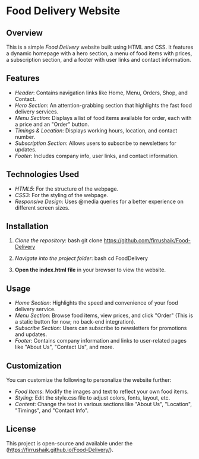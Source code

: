 # Food Delivery Website

## Overview

This is a simple *Food Delivery* website built using HTML and CSS. It features a dynamic homepage with a hero section, a menu of food items with prices, a subscription section, and a footer with user links and contact information.

## Features

- *Header*: Contains navigation links like Home, Menu, Orders, Shop, and Contact.
- *Hero Section*: An attention-grabbing section that highlights the fast food delivery services.
- *Menu Section*: Displays a list of food items available for order, each with a price and an "Order" button.
- *Timings & Location*: Displays working hours, location, and contact number.
- *Subscription Section*: Allows users to subscribe to newsletters for updates.
- *Footer*: Includes company info, user links, and contact information.


## Technologies Used

- *HTML5*: For the structure of the webpage.
- *CSS3*: For the styling of the webpage.
- *Responsive Design*: Uses @media queries for a better
 experience on different screen sizes.

## Installation

1. *Clone the repository*:
    bash
    git clone https://github.com/firrushaik/Food-Delivery
    

2. *Navigate into the project folder*:
    bash
    cd FoodDelivery
    

3. **Open the index.html file** in your browser to view the website.

## Usage

- *Home Section*: Highlights the speed and convenience of your food delivery service.
- *Menu Section*: Browse food items, view prices, and click "Order" (This is a static button for now; no back-end integration).
- *Subscribe Section*: Users can subscribe to newsletters for promotions and updates.
- *Footer*: Contains company information and links to user-related pages like "About Us", "Contact Us", and more.

## Customization

You can customize the following to personalize the website further:

- *Food Items*: Modify the images and text to reflect your own food items.
- *Styling*: Edit the style.css file to adjust colors, fonts, layout, etc.
- *Content*: Change the text in various sections like "About Us", "Location", "Timings", and "Contact Info".

## License

This project is open-source and available under the (https://firrushaik.github.io/Food-Delivery/).